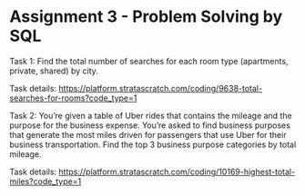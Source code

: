 # Assignment 3 - Problem Solving by SQL
Task 1: Find the total number of searches for each room type (apartments, private, shared) by city.

Task details: https://platform.stratascratch.com/coding/9638-total-searches-for-rooms?code_type=1

Task 2: You’re given a table of Uber rides that contains the mileage and the purpose for the business expense.  You’re asked to find business purposes that generate the most miles driven for passengers that use Uber for their business transportation. Find the top 3 business purpose categories by total mileage.

Task details: https://platform.stratascratch.com/coding/10169-highest-total-miles?code_type=1
